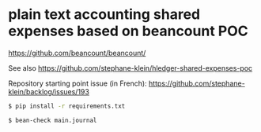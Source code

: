 # plain text accounting shared expenses based on beancount POC

https://github.com/beancount/beancount/

See also https://github.com/stephane-klein/hledger-shared-expenses-poc  

Repository starting point issue (in French): https://github.com/stephane-klein/backlog/issues/193

```sh
$ pip install -r requirements.txt
```

```
$ bean-check main.journal
```
